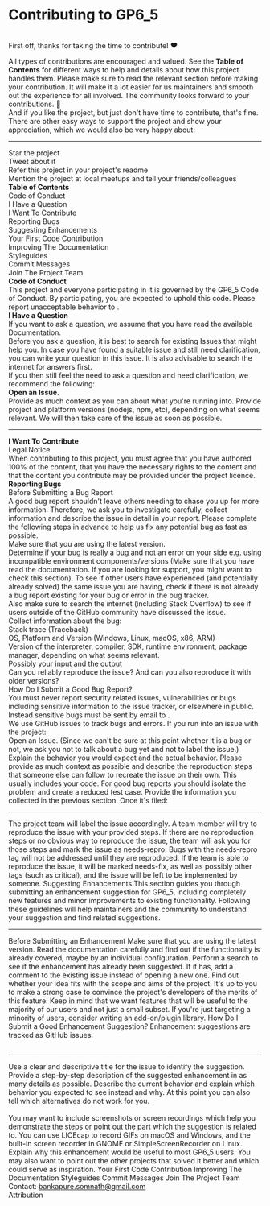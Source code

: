 <h1>Contributing to GP6_5</h1><br>
First off, thanks for taking the time to contribute! ❤️<br>

All types of contributions are encouraged and valued. See the <b>Table of Contents</b> for different ways to help and details about how this project handles them. Please make sure to read the relevant section before making your contribution. It will make it a lot easier for us maintainers and smooth out the experience for all involved. The community looks forward to your contributions. 🎉
<br>
And if you like the project, but just don't have time to contribute, that's fine. There are other easy ways to support the project and show your appreciation, which we would also be very happy about:
<br><hr>
Star the project<br>
Tweet about it<br>
Refer this project in your project's readme<br>
Mention the project at local meetups and tell your friends/colleagues<br>
<b>Table of Contents</b><br>
Code of Conduct<br>
I Have a Question<br>
I Want To Contribute<br>
Reporting Bugs<br>
Suggesting Enhancements<br>
Your First Code Contribution<br>
Improving The Documentation<br>
Styleguides<br>
Commit Messages<br>
Join The Project Team<br>
<b>Code of Conduct</b><br>
This project and everyone participating in it is governed by the GP6_5 Code of Conduct. By participating, you are expected to uphold this code. Please report unacceptable behavior to .
<br>
<b>I Have a Question</b><br>
If you want to ask a question, we assume that you have read the available Documentation.
<br>
Before you ask a question, it is best to search for existing Issues that might help you. In case you have found a suitable issue and still need clarification, you can write your question in this issue. It is also advisable to search the internet for answers first.
<br>
If you then still feel the need to ask a question and need clarification, we recommend the following:
<br>
<b>Open an Issue.</b><br>
Provide as much context as you can about what you're running into.
Provide project and platform versions (nodejs, npm, etc), depending on what seems relevant.
We will then take care of the issue as soon as possible.
<br><hr>
<b>I Want To Contribute</b><br>
Legal Notice<br>
When contributing to this project, you must agree that you have authored 100% of the content, that you have the necessary rights to the content and that the content you contribute may be provided under the project licence.
<br>
<b>Reporting Bugs</b><br>
Before Submitting a Bug Report<br>
A good bug report shouldn't leave others needing to chase you up for more information. Therefore, we ask you to investigate carefully, collect information and describe the issue in detail in your report. Please complete the following steps in advance to help us fix any potential bug as fast as possible.
<br>
Make sure that you are using the latest version.<br>
Determine if your bug is really a bug and not an error on your side e.g. using incompatible environment components/versions (Make sure that you have read the documentation. If you are looking for support, you might want to check this section).
To see if other users have experienced (and potentially already solved) the same issue you are having, check if there is not already a bug report existing for your bug or error in the bug tracker.<br>
Also make sure to search the internet (including Stack Overflow) to see if users outside of the GitHub community have discussed the issue.<br>
Collect information about the bug:<br>
Stack trace (Traceback)<br>
OS, Platform and Version (Windows, Linux, macOS, x86, ARM)<br>
Version of the interpreter, compiler, SDK, runtime environment, package manager, depending on what seems relevant.<br>
Possibly your input and the output<br>
Can you reliably reproduce the issue? And can you also reproduce it with older versions?<br>
How Do I Submit a Good Bug Report?<br>
You must never report security related issues, vulnerabilities or bugs including sensitive information to the issue tracker, or elsewhere in public. Instead sensitive bugs must be sent by email to .
<br>
We use GitHub issues to track bugs and errors. If you run into an issue with the project:
<br>
Open an Issue. (Since we can't be sure at this point whether it is a bug or not, we ask you not to talk about a bug yet and not to label the issue.)
Explain the behavior you would expect and the actual behavior.
Please provide as much context as possible and describe the reproduction steps that someone else can follow to recreate the issue on their own. This usually includes your code. For good bug reports you should isolate the problem and create a reduced test case.
Provide the information you collected in the previous section.
Once it's filed:
<br><hr>
The project team will label the issue accordingly.
A team member will try to reproduce the issue with your provided steps. If there are no reproduction steps or no obvious way to reproduce the issue, the team will ask you for those steps and mark the issue as needs-repro. Bugs with the needs-repro tag will not be addressed until they are reproduced.
If the team is able to reproduce the issue, it will be marked needs-fix, as well as possibly other tags (such as critical), and the issue will be left to be implemented by someone.
Suggesting Enhancements
This section guides you through submitting an enhancement suggestion for GP6_5, including completely new features and minor improvements to existing functionality. Following these guidelines will help maintainers and the community to understand your suggestion and find related suggestions.
<br><hr>
Before Submitting an Enhancement
Make sure that you are using the latest version.
Read the documentation carefully and find out if the functionality is already covered, maybe by an individual configuration.
Perform a search to see if the enhancement has already been suggested. If it has, add a comment to the existing issue instead of opening a new one.
Find out whether your idea fits with the scope and aims of the project. It's up to you to make a strong case to convince the project's developers of the merits of this feature. Keep in mind that we want features that will be useful to the majority of our users and not just a small subset. If you're just targeting a minority of users, consider writing an add-on/plugin library.
How Do I Submit a Good Enhancement Suggestion?
Enhancement suggestions are tracked as GitHub issues.
<br><br><hr>
Use a clear and descriptive title for the issue to identify the suggestion.
Provide a step-by-step description of the suggested enhancement in as many details as possible.
Describe the current behavior and explain which behavior you expected to see instead and why. At this point you can also tell which alternatives do not work for you.<br><br>
You may want to include screenshots or screen recordings which help you demonstrate the steps or point out the part which the suggestion is related to. You can use LICEcap to record GIFs on macOS and Windows, and the built-in screen recorder in GNOME or SimpleScreenRecorder on Linux.
Explain why this enhancement would be useful to most GP6_5 users. You may also want to point out the other projects that solved it better and which could serve as inspiration.
Your First Code Contribution
Improving The Documentation
Styleguides
Commit Messages
Join The Project Team
Contact: bankapure.somnath@gmail.com
<br>
Attribution
